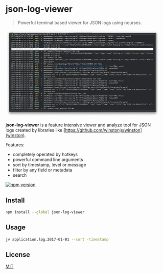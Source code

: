 # json-log-viewer

> Powerful terminal based viewer for JSON logs using ncurses.

![screenshot](screenshot.png)

**json-log-viewer** is a feature intensive viewer and analyze tool for JSON logs created by libraries like [https://github.com/winstonjs/winston](winston).

Features:

- completely operated by hotkeys
- powerful command line arguments
- sort by timestamp, level or message
- filter by any field or metadata
- search

[![npm version](https://badge.fury.io/js/json-log-viewer.svg)](https://badge.fury.io/js/json-log-viewer)

## Install

```bash
npm install --global json-log-viewer
```

## Usage

```bash
jv application.log.2017-01-01 --sort -timestamp
```

## License

[MIT](http://vjpr.mit-license.org)
